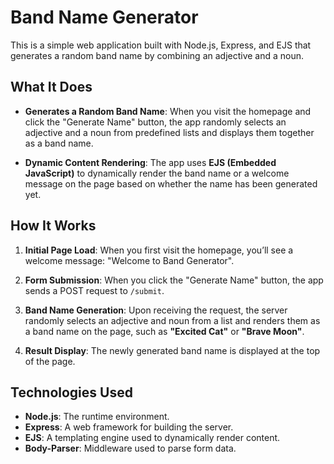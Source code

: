 # Band Name Generator

This is a simple web application built with Node.js, Express, and EJS that generates a random band name by combining an adjective and a noun.

## What It Does

- **Generates a Random Band Name**: When you visit the homepage and click the "Generate Name" button, the app randomly selects an adjective and a noun from predefined lists and displays them together as a band name.
  
- **Dynamic Content Rendering**: The app uses **EJS (Embedded JavaScript)** to dynamically render the band name or a welcome message on the page based on whether the name has been generated yet.

## How It Works

1. **Initial Page Load**: When you first visit the homepage, you’ll see a welcome message: "Welcome to Band Generator".
   
2. **Form Submission**: When you click the "Generate Name" button, the app sends a POST request to `/submit`.
   
3. **Band Name Generation**: Upon receiving the request, the server randomly selects an adjective and noun from a list and renders them as a band name on the page, such as **"Excited Cat"** or **"Brave Moon"**.

4. **Result Display**: The newly generated band name is displayed at the top of the page.

## Technologies Used

- **Node.js**: The runtime environment.
- **Express**: A web framework for building the server.
- **EJS**: A templating engine used to dynamically render content.
- **Body-Parser**: Middleware used to parse form data.

